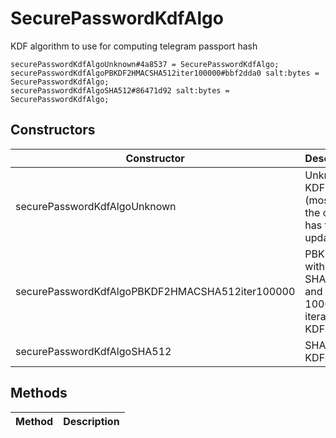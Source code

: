 # SecurePasswordKdfAlgo
KDF algorithm to use for computing telegram passport hash

```
securePasswordKdfAlgoUnknown#4a8537 = SecurePasswordKdfAlgo;
securePasswordKdfAlgoPBKDF2HMACSHA512iter100000#bbf2dda0 salt:bytes = SecurePasswordKdfAlgo;
securePasswordKdfAlgoSHA512#86471d92 salt:bytes = SecurePasswordKdfAlgo;
```

## Constructors
| Constructor | Description |
| ---- | ----------- |
| securePasswordKdfAlgoUnknown | Unknown KDF algo (most likely the client has to be updated) |
| securePasswordKdfAlgoPBKDF2HMACSHA512iter100000 | PBKDF2 with SHA512 and 100000 iterations KDF algo |
| securePasswordKdfAlgoSHA512 | SHA512 KDF algo |


## Methods
| Method | Description |
| ---- | ----------- |


